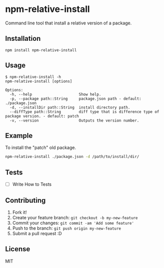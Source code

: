 # npm-relative-install

Command line tool that install a relative version of a package.

## Installation

    npm install npm-relative-install

## Usage

    $ npm-relative-install -h
    npm-relative-install [options]
    
    Options:
      -h, --help                     Show help.
      -p, --package path::String     package.json path - default: ./package.json
      -d, --installDir path::String  install directory path.
      --diffType path::String        diff type that is difference type of package version. - default: patch
      -v, --version                  Outputs the version number.
 

## Example

To install the "patch" old package.

```sh
npm-relative-install ./package.json -d /path/to/install/dir/
```

## Tests

- [ ] Write How to Tests

## Contributing

1. Fork it!
2. Create your feature branch: `git checkout -b my-new-feature`
3. Commit your changes: `git commit -am 'Add some feature'`
4. Push to the branch: `git push origin my-new-feature`
5. Submit a pull request :D

## License

MIT